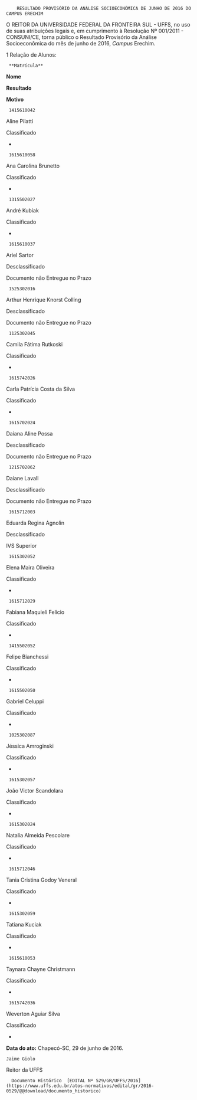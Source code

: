         RESULTADO PROVISÓRIO DA ANÁLISE SOCIOECONÔMICA DE JUNHO DE 2016 DO CAMPUS ERECHIM  

O REITOR DA UNIVERSIDADE FEDERAL DA FRONTEIRA SUL - UFFS, no uso de suas atribuições legais e, em cumprimento à Resolução Nº 001/2011 - CONSUNI/CE, torna público o Resultado Provisório da Análise Socioeconômica do mês de junho de 2016, *Campus* Erechim.

 1 Relação de Alunos:

     **Matrícula**

   **Nome**

   **Resultado**

   **Motivo**

     1415610042

   Aline Pilatti

   Classificado

   -

     1615610058

   Ana Carolina Brunetto

   Classificado

   -

     1315502027

   André Kubiak

   Classificado

   -

     1615610037

   Ariel Sartor

   Desclassificado

   Documento não Entregue no Prazo

     1525302016

   Arthur Henrique Knorst Colling

   Desclassificado

   Documento não Entregue no Prazo

     1125302045

   Camila Fátima Rutkoski

   Classificado

   -

     1615742026

   Carla Patrícia Costa da Silva

   Classificado

   -

     1615702024

   Daiana Aline Possa

   Desclassificado

   Documento não Entregue no Prazo

     1215702062

   Daiane Lavall

   Desclassificado

   Documento não Entregue no Prazo

     1615712003

   Eduarda Regina Agnolin

   Desclassificado

   IVS Superior

     1615302052

   Elena Maira Oliveira

   Classificado

   -

     1615712029

   Fabiana Maquieli Felicio

   Classificado

   -

     1415502052

   Felipe Bianchessi

   Classificado

   -

     1615502050

   Gabriel Celuppi

   Classificado

   -

     1025302087

   Jéssica Amroginski

   Classificado

   -

     1615302057

   João Victor Scandolara

   Classificado

   -

     1615302024

   Natalia Almeida Pescolare

   Classificado

   -

     1615712046

   Tania Cristina Godoy Veneral

   Classificado

   -

     1615302059

   Tatiana Kuciak

   Classificado

   -

     1615610053

   Taynara Chayne Christmann

   Classificado

   -

     1615742036

   Weverton Aguiar Silva

   Classificado

   -

      

   **Data do ato:** Chapecó-SC, 29 de junho de 2016.   
 

    Jaime Giolo   
 Reitor da UFFS 

      Documento Histórico  [EDITAL Nº 529/GR/UFFS/2016](https://www.uffs.edu.br/atos-normativos/edital/gr/2016-0529/@@download/documento_historico)     
      